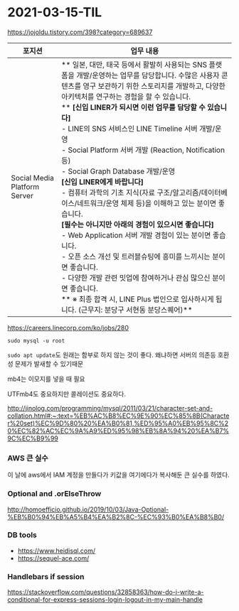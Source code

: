 # 2021-03-15-TIL

https://jojoldu.tistory.com/398?category=689637

| 포지션                       | 업무 내용                                                    |
| ---------------------------- | ------------------------------------------------------------ |
| Social Media Platform Server | ** 일본, 대만, 태국 등에서 활발히 사용되는 SNS 플랫폼을 개발/운영하는 업무를 담당합니다. 수많은 사용자 콘텐츠를 영구 보관하기 위한 스토리지를 개발하고, 다양한 아키텍처를 연구하는 경험을 할 수 있습니다. <br />** **[신입 LINER가 되시면 이런 업무를 담당할 수 있습니다]**  <br />- LINE의 SNS 서비스인 LINE Timeline 서버 개발/운영  <br />- Social Platform 서버 개발 (Reaction, Notification 등)  <br />- Social Graph Database 개발/운영  <br />**[신입 LINER에게 바랍니다]**<br /> - 컴퓨터 과학의 기초 지식(자료 구조/알고리즘/데이터베이스/네트워크/운영 체제 등)을 이해하고 있는 분이면 좋습니다.  <br />**[필수는 아니지만 아래의 경험이 있으시면 좋습니다]**  <br />- Web Application 서버 개발 경험이 있는 분이면 좋습니다.  <br />- 오픈 소스 개선 및 트러블슈팅에 흥미를 느끼시는 분이면 좋습니다.  <br />- 다양한 개발 관련 밋업에 참여하거나 관심 많으신 분이면 좋습니다. <br />** ※ 최종 합격 시, LINE Plus 법인으로 입사하시게 됩니다. (근무지: 분당구 서현동 분당스퀘어)** |

https://careers.linecorp.com/ko/jobs/280

`sudo mysql -u root` 

`sudo apt update`도 원래는 함부로 하지 않는 것이 좋다. 왜냐하면 서버의 의존등 호환성 문제가 발새할 수 있기때문

mb4는 이모지를 넣을 때 필요

UTFmb4도 중요하지만 콜레이션도 중요하다.

http://jinolog.com/programming/mysql/2011/03/21/character-set-and-collation.html#:~:text=%EB%AC%B8%EC%9E%90%EC%85%8B(Character%20set)%EC%9D%80%20%EA%B0%81,%ED%95%A0%EB%95%8C%20%EC%82%AC%EC%9A%A9%ED%95%98%EB%8A%94%20%EA%B7%9C%EC%B9%99



### AWS 큰 실수

이 날에 aws에서 IAM 계정을 만들다가 키값을 여기에다가 복사해둔 큰 실수를 하였다.



### Optional and .orElseThrow

http://homoefficio.github.io/2019/10/03/Java-Optional-%EB%B0%94%EB%A5%B4%EA%B2%8C-%EC%93%B0%EA%B8%B0/

### DB tools

- https://www.heidisql.com/
- https://sequel-ace.com/

### Handlebars if session

https://stackoverflow.com/questions/32858363/how-do-i-write-a-conditional-for-express-sessions-login-logout-in-my-main-handle